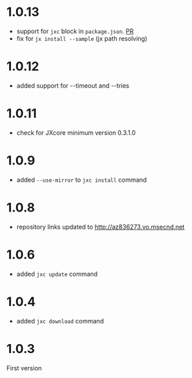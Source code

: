 # 1.0.13

* support for `jxc` block in `package.json`. [PR](https://github.com/jxcore/jxc/pull/3)
* fix for `jx install --sample` (jx path resolving)

# 1.0.12

* added support for --timeout and --tries

# 1.0.11

* check for JXcore minimum version 0.3.1.0

# 1.0.9

* added `--use-mirror` to `jxc install` command

# 1.0.8

* repository links updated to http://az836273.vo.msecnd.net

# 1.0.6

* added `jxc update` command

# 1.0.4

* added `jxc download` command

# 1.0.3

First version